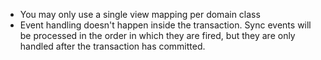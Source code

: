 * You may only use a single view mapping per domain class
* Event handling doesn't happen inside the transaction. Sync events will be processed in the order in which they
  are fired, but they are only handled after the transaction has committed.
